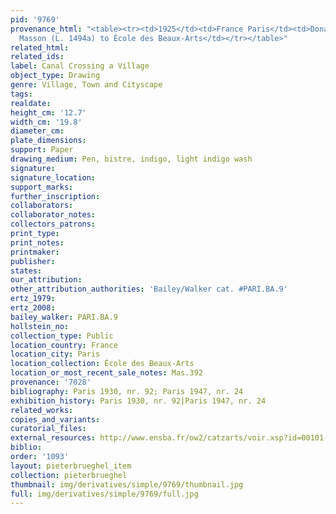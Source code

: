 ```yaml
---
pid: '9769'
provenance_html: "<table><tr><td>1925</td><td>France Paris</td><td>Donated by Jean
  Masson (L. 1494a) to École des Beaux-Arts</td></tr></table>"
related_html: 
related_ids: 
label: Canal Crossing a Village
object_type: Drawing
genre: Village, Town and Cityscape
tags: 
realdate: 
height_cm: '12.7'
width_cm: '19.8'
diameter_cm: 
plate_dimensions: 
support: Paper
drawing_medium: Pen, bistre, indigo, light indigo wash
signature: 
signature_location: 
support_marks: 
further_inscription: 
collaborators: 
collaborator_notes: 
collectors_patrons: 
print_type: 
print_notes: 
printmaker: 
publisher: 
states: 
our_attribution: 
other_attribution_authorities: 'Bailey/Walker cat. #PARI.BA.9'
ertz_1979: 
ertz_2008: 
bailey_walker: PARI.BA.9
hollstein_no: 
collection_type: Public
location_country: France
location_city: Paris
location_collection: École des Beaux-Arts
location_or_most_recent_sale_notes: Mas.392
provenance: '7028'
bibliography: Paris 1930, nr. 92; Paris 1947, nr. 24
exhibition_history: Paris 1930, nr. 92|Paris 1947, nr. 24
related_works: 
copies_and_variants: 
curatorial_files: 
external_resources: http://www.ensba.fr/ow2/catzarts/voir.xsp?id=00101-23835&qid=sdx_q3&n=8&sf=&e=
biblio: 
order: '1093'
layout: pieterbrueghel_item
collection: pieterbrueghel
thumbnail: img/derivatives/simple/9769/thumbnail.jpg
full: img/derivatives/simple/9769/full.jpg
---
```

